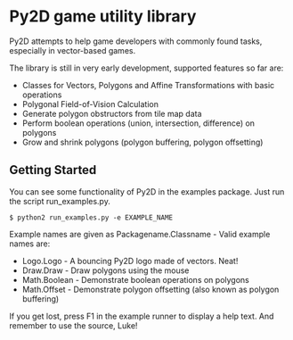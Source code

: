 Py2D game utility library
=========================

Py2D attempts to help game developers with commonly found tasks, especially in vector-based games.

The library is still in very early development, supported features so far are:

* Classes for Vectors, Polygons and Affine Transformations with basic operations
* Polygonal Field-of-Vision Calculation
* Generate polygon obstructors from tile map data
* Perform boolean operations (union, intersection, difference) on polygons
* Grow and shrink polygons (polygon buffering, polygon offsetting)

Getting Started
---------------

You can see some functionality of Py2D in the examples package. Just run the script run_examples.py.

	$ python2 run_examples.py -e EXAMPLE_NAME

Example names are given as Packagename.Classname - Valid example names are:

* Logo.Logo - A bouncing Py2D logo made of vectors. Neat!
* Draw.Draw - Draw polygons using the mouse
* Math.Boolean - Demonstrate boolean operations on polygons
* Math.Offset - Demonstrate polygon offsetting (also known as polygon buffering)

If you get lost, press F1 in the example runner to display a help text. And remember to use the source, Luke!
